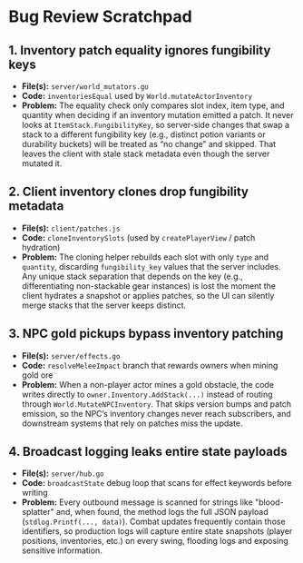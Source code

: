 # Bug Review Scratchpad

## 1. Inventory patch equality ignores fungibility keys
- **File(s):** `server/world_mutators.go`
- **Code:** `inventoriesEqual` used by `World.mutateActorInventory`
- **Problem:** The equality check only compares slot index, item type, and quantity when deciding if an inventory mutation emitted a patch. It never looks at `ItemStack.FungibilityKey`, so server-side changes that swap a stack to a different fungibility key (e.g., distinct potion variants or durability buckets) will be treated as “no change” and skipped. That leaves the client with stale stack metadata even though the server mutated it.

## 2. Client inventory clones drop fungibility metadata
- **File(s):** `client/patches.js`
- **Code:** `cloneInventorySlots` (used by `createPlayerView` / patch hydration)
- **Problem:** The cloning helper rebuilds each slot with only `type` and `quantity`, discarding `fungibility_key` values that the server includes. Any unique stack separation that depends on the key (e.g., differentiating non-stackable gear instances) is lost the moment the client hydrates a snapshot or applies patches, so the UI can silently merge stacks that the server keeps distinct.

## 3. NPC gold pickups bypass inventory patching
- **File(s):** `server/effects.go`
- **Code:** `resolveMeleeImpact` branch that rewards owners when mining gold ore
- **Problem:** When a non-player actor mines a gold obstacle, the code writes directly to `owner.Inventory.AddStack(...)` instead of routing through `World.MutateNPCInventory`. That skips version bumps and patch emission, so the NPC’s inventory changes never reach subscribers, and downstream systems that rely on patches miss the update.

## 4. Broadcast logging leaks entire state payloads
- **File(s):** `server/hub.go`
- **Code:** `broadcastState` debug loop that scans for effect keywords before writing
- **Problem:** Every outbound message is scanned for strings like "blood-splatter" and, when found, the method logs the full JSON payload (`stdlog.Printf(..., data)`). Combat updates frequently contain those identifiers, so production logs will capture entire state snapshots (player positions, inventories, etc.) on every swing, flooding logs and exposing sensitive information.

